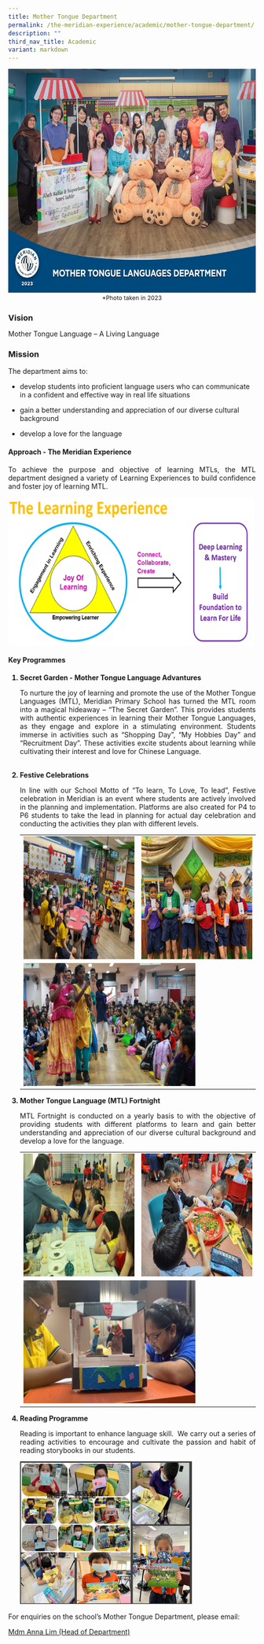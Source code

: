 ```yaml
---
title: Mother Tongue Department
permalink: /the-meridian-experience/academic/mother-tongue-department/
description: ""
third_nav_title: Academic
variant: markdown
---
```

<img src="/images/Our%20Staff/2023%20Dept%20Photos/MTL__Formal_min.jpg" style="width:650px;height:455px;float:center">
<p style="margin-bottom:0; margin-top:0; font-size: 12px; text-align:center;">*Photo taken in 2023</p>

<h3 style="margin-bottom:0; margin-top:1;"> Vision</h3>
<p>Mother Tongue Language – A Living Language</p>

### Mission
The department aims to:  

*   develop students into proficient language users who can communicate in a confident and effective way in real life situations  
    
*   gain a better understanding and appreciation of our diverse cultural background  
    
*   develop a love for the language

#### Approach - The Meridian Experience

<p align="justify">To achieve the purpose and objective of learning MTLs, the MTL department designed a variety of Learning Experiences to build confidence and foster joy of learning MTL.</p>

<img src="/images/The%20Meridian%20Experience/Mother%20Tongue%20Dept/2023/MTL1.png" style="width:500px;height:300px;float:center">


#### Key Programmes
 <ol>
<b><li>Secret Garden - Mother Tongue Language Advantures</li></b>
		<p align="justify">To nurture the joy of learning and promote the use of the Mother Tongue Languages (MTL), Meridian Primary School has turned the MTL room into a magical hideaway – “The Secret Garden”. This provides students with authentic experiences in learning their Mother Tongue Languages, as they engage and explore in a stimulating environment. Students immerse in activities such as “Shopping Day”, “My Hobbies Day” and “Recruitment Day”. These activities excite students about learning while cultivating their interest and love for Chinese Language.</p><br>
	<b><li> Festive Celebrations</li></b>
		<p align="justify"> In line with our School Motto of “To learn, To Love, To lead”, Festive celebration in Meridian is an event where students are actively involved in the planning and implementation. Platforms are also created for P4 to P6 students to take the lead in planning for actual day celebration and conducting the activities they plan with different levels.</p>
	<table style="width:100%">
  <tbody><tr>
    <td><img src="/images/The%20Meridian%20Experience/Mother%20Tongue%20Dept/2024_MTL1.png" style="width:380px;height:250px;float:center"></td>
    <td><img src="/images/The%20Meridian%20Experience/Mother%20Tongue%20Dept/2024_MTL2.jpg" style="width:380px;height:250px;float:center"></td>
  </tr>
		<tr>
    <td colspan="2"><img src="/images/The%20Meridian%20Experience/Mother%20Tongue%20Dept/2024_MTL3.png" style="width:350px;height:250px;float:center"></td>
  </tr>
</tbody></table>
	<b><li> Mother Tongue Language (MTL) Fortnight</li></b>
		<p align="justify">MTL Fortnight is conducted on a yearly basis to with the objective of providing students with different platforms to learn and gain better understanding and appreciation of our diverse cultural background and develop a love for the language.</p>
	<table style="width:100%">
  <tbody><tr>
    <td><img src="/images/The%20Meridian%20Experience/Mother%20Tongue%20Dept/2024_MTL4.jpg" style="width:380px;height:250px;float:center"></td>
    <td><img src="/images/The%20Meridian%20Experience/Mother%20Tongue%20Dept/2024_MTL5.jpg" style="width:380px;height:250px;float:center"></td>
  </tr>
		<tr>
    <td colspan="2"><img src="/images/The%20Meridian%20Experience/Mother%20Tongue%20Dept/2024_MTL6.jpg" style="width:350px;height:250px;float:center"></td>
  </tr>
</tbody></table>
	<b><li>Reading Programme</li></b>
	<p align="justify">Reading is important to enhance language skill.&nbsp; We carry out a series of reading activities to encourage and cultivate the passion and habit of reading storybooks in our students.</p>
	<img src="/images/The%20Meridian%20Experience/Mother%20Tongue%20Dept/2023/MTL5.png" style="width:350px;height:290px;float:center"><br>
</ol>

<p>For enquiries on the school’s Mother Tongue Department, please email:</p>
<a href="mailto:anna_lim_lin_lin@moe.edu.sg">Mdm Anna Lim (Head of Department)</a>